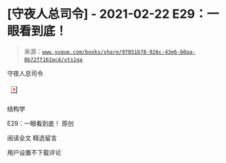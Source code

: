 # [守夜人总司令] - 2021-02-22 E29：一眼看到底！

> 来源：[`www.yuque.com/books/share/97051b78-926c-43e6-b0aa-0b72ff163ac4/vts1ga`](https://www.yuque.com/books/share/97051b78-926c-43e6-b0aa-0b72ff163ac4/vts1ga)



守夜人总司令 

<ne-card data-card-name="image" data-card-type="inline" id="sIoWl" data-event-boundary="card" style="color: rgb(51, 51, 51);">![](img/5821d880823ab867a7a770a17f032e71.png)  

结构学 

E29：一眼看到底！ 原创 

阅读全文 <ne-h3 id="qZMPQ" data-lake-id="qZMPQ"><ne-heading-ext><ne-heading-anchor></ne-heading-anchor><ne-heading-fold></ne-heading-fold></ne-heading-ext><ne-heading-content>精选留言</ne-heading-content></ne-h3> 

用户设置不下载评论</ne-card>